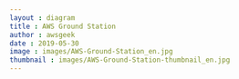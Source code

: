 ```yaml
---
layout : diagram
title : AWS Ground Station
author : awsgeek
date : 2019-05-30
image : images/AWS-Ground-Station_en.jpg
thumbnail : images/AWS-Ground-Station-thumbnail_en.jpg
---
```

